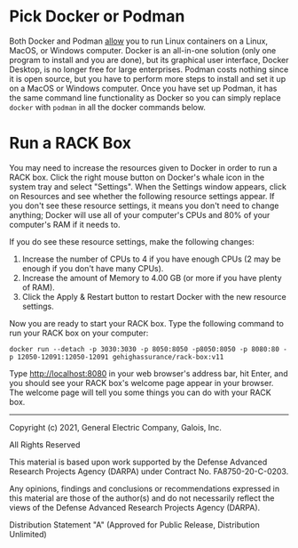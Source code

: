 <!-- markdownlint-disable line-length -->

# Pick Docker or Podman

Both Docker and Podman [allow](https://xebia.com/podman-the-free-container-engine-alternative-to-docker/) you to run Linux containers on a Linux, MacOS, or Windows computer.  Docker is an all-in-one solution (only one program to install and you are done), but its graphical user interface, Docker Desktop, is no longer free for large enterprises.  Podman costs nothing since it is open source, but you have to perform more steps to install and set it up on a MacOS or Windows computer.  Once you have set up Podman, it has the same command line functionality as Docker so you can simply replace `docker` with `podman` in all the docker commands below.

# Run a RACK Box

You may need to increase the resources given to Docker in order to run a RACK box.  Click the right mouse button on Docker's whale icon in the system tray and select "Settings".  When the Settings window appears, click on Resources and see whether the following resource settings appear.  If you don't see these resource settings, it means you don't need to change anything; Docker will use all of your computer's CPUs and 80% of your computer's RAM if it needs to.

If you do see these resource settings, make the following changes:

1. Increase the number of CPUs to 4 if you have enough CPUs (2 may be enough if you don't have many CPUs).
2. Increase the amount of Memory to 4.00 GB (or more if you have plenty of RAM).
3. Click the Apply & Restart button to restart Docker with the new resource settings.

Now you are ready to start your RACK box.  Type the following command to run your RACK box on your computer:

```shell
docker run --detach -p 3030:3030 -p 8050:8050 -p8050:8050 -p 8080:80 -p 12050-12091:12050-12091 gehighassurance/rack-box:v11
```

Type <http://localhost:8080> in your web browser's address bar, hit Enter, and you should see your RACK box's welcome page appear in your browser.  The welcome page will tell you some things you can do with your RACK box.

---
Copyright (c) 2021, General Electric Company, Galois, Inc.

All Rights Reserved

This material is based upon work supported by the Defense Advanced Research Projects Agency (DARPA) under Contract No. FA8750-20-C-0203.

Any opinions, findings and conclusions or recommendations expressed in this material are those of the author(s) and do not necessarily reflect the views of the Defense Advanced Research Projects Agency (DARPA).

Distribution Statement "A" (Approved for Public Release, Distribution Unlimited)
